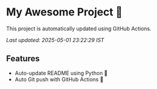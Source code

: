 # My Awesome Project 🚀

This project is automatically updated using GitHub Actions.

_Last updated: 2025-05-01 23:22:29 IST_

## Features
- Auto-update README using Python 🐍
- Auto Git push with GitHub Actions 🤖
